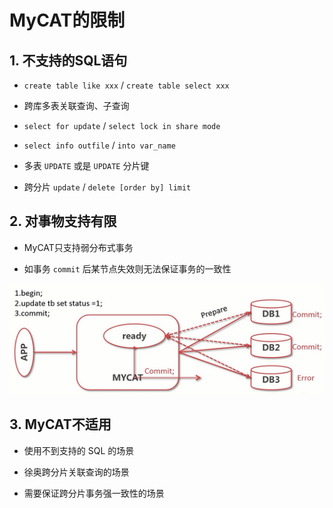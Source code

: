 # MyCAT的限制

## 1. 不支持的SQL语句

- `create table like xxx` / `create table select xxx`

- 跨库多表关联查询、子查询

- `select for update` / `select lock in share mode`

- `select info outfile` / `into var_name`

- 多表 `UPDATE` 或是 `UPDATE` 分片键

- 跨分片 `update` / `delete [order by] limit`

## 2. 对事物支持有限

- MyCAT只支持弱分布式事务

- 如事务 `commit` 后某节点失效则无法保证事务的一致性

![image](../images/10.png)

## 3. MyCAT不适用

- 使用不到支持的 SQL 的场景

- 徐奥跨分片关联查询的场景

- 需要保证跨分片事务强一致性的场景
